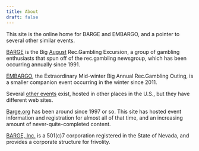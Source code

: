 ```yaml
---
title: About
draft: false
---
```


This site is the online home for BARGE and EMBARGO, and a pointer to several
other similar events.

[BARGE](/barge) is the Big [August](/blog/what-does-the-a-stand-for)
Rec.Gambling Excursion, a group of gambling enthusiasts that spun off of the
rec.gambling newsgroup, which has been occurring annually since 1991.

[EMBARGO](/embargo), the Extraordinary Mid-winter Big Annual Rec.Gambling
Outing, is a smaller companion event occurring in the winter since 2011.

Several [other events](/other-events) exist, hosted in other places in the
U.S., but they have different web sites.

[Barge.org](/) has been around since 1997 or so.  This site has hosted event
information and registration for almost all of that time, and an increasing
amount of never-quite-completed content.

[BARGE, Inc.](/inc) is a 501(c)7 corporation registered in the State of Nevada,
and provides a corporate structure for frivolity.
